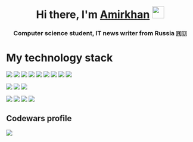 <h1 align="center">Hi there, I'm <a href="https://github.com/Vedanho/Vedanho" target="_blank">Amirkhan</a> 
<img src="https://github.com/blackcater/blackcater/raw/main/images/Hi.gif" height="32"/></h1>
<h3 align="center">Computer science student, IT news writer from Russia 🇷🇺</h3>
<h1>My technology stack</h1>

<img src = "https://img.shields.io/badge/javascript-%23323330.svg?style=for-the-badge&logo=javascript&logoColor=%23F7DF1E" /> <img src="https://img.shields.io/badge/html5-%23E34F26.svg?style=for-the-badge&logo=html5&logoColor=white" /> <img src = "https://img.shields.io/badge/css3-%231572B6.svg?style=for-the-badge&logo=css3&logoColor=white)" /> <img src="https://img.shields.io/badge/node.js-6DA55F?style=for-the-badge&logo=node.js&logoColor=white" /> <img src ="https://img.shields.io/badge/webpack-%238DD6F9.svg?style=for-the-badge&logo=webpack&logoColor=black" />
<img src = "https://img.shields.io/badge/Babel-F9DC3e?style=for-the-badge&logo=babel&logoColor=black" />
<img src="https://img.shields.io/badge/github-%23121011.svg?style=for-the-badge&logo=github&logoColor=white" />
<img src= "https://img.shields.io/badge/MUI-%230081CB.svg?style=for-the-badge&logo=mui&logoColor=white" />
<img src= "https://img.shields.io/badge/bootstrap-%23563D7C.svg?style=for-the-badge&logo=bootstrap&logoColor=white" />


<img src = "https://img.shields.io/badge/react-%2320232a.svg?style=for-the-badge&logo=react&logoColor=%2361DAFB" /> <img src="https://img.shields.io/badge/React_Router-CA4245?style=for-the-badge&logo=react-router&logoColor=white" /> <img src = "https://img.shields.io/badge/redux-%23593d88.svg?style=for-the-badge&logo=redux&logoColor=white" />

<img src = "https://img.shields.io/badge/express.js-%23404d59.svg?style=for-the-badge&logo=express&logoColor=%2361DAFB" /> <img src ="https://img.shields.io/badge/MongoDB-%234ea94b.svg?style=for-the-badge&logo=mongodb&logoColor=white" /> <img src = "https://img.shields.io/badge/Postman-FF6C37?style=for-the-badge&logo=postman&logoColor=white" /> <img src = "https://img.shields.io/badge/JWT-black?style=for-the-badge&logo=JSON%20web%20tokens" />

<h2>Codewars profile</h2>
<img src="https://www.codewars.com/users/Vedanho/badges/large"></img>




<!--
**Vedanho/Vedanho** is a ✨ _special_ ✨ repository because its `README.md` (this file) appears on your GitHub profile.

Here are some ideas to get you started:

- 🔭 I’m currently working on ...
- 🌱 I’m currently learning ...
- 👯 I’m looking to collaborate on ...
- 🤔 I’m looking for help with ...
- 💬 Ask me about ...
- 📫 How to reach me: ...
- 😄 Pronouns: ...
- ⚡ Fun fact: ...
-->
